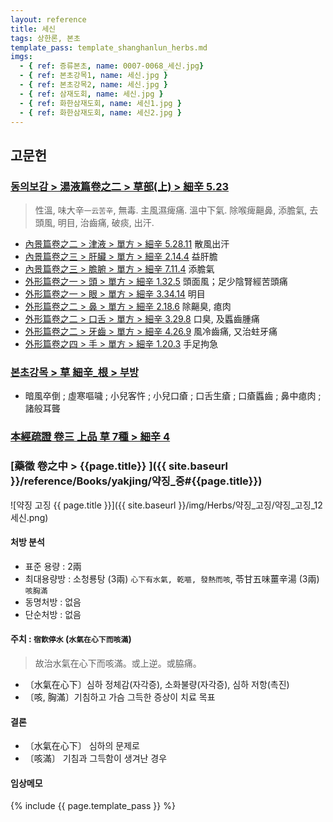```yaml
---
layout: reference
title: 세신
tags: 상한론, 본초
template_pass: template_shanghanlun_herbs.md
imgs:
  - { ref: 증류본초, name: 0007-0068_세신.jpg}
  - { ref: 본초강목1, name: 세신.jpg }
  - { ref: 본초강목2, name: 세신.jpg }
  - { ref: 삼재도회, name: 세신.jpg }
  - { ref: 화한삼재도회, name: 세신1.jpg }
  - { ref: 화한삼재도회, name: 세신2.jpg }
---
```



## 고문헌



### [동의보감 > 湯液篇卷之二 > 草部(上) >  細辛 5.23](https://mediclassics.kr/books/8/volume/21/#content_1358)

> 性溫, 味大辛<small>一云苦辛</small>, 無毒. 主風濕痺痛. 溫中下氣. 除喉痺齆鼻, 添膽氣, 去頭風, 明目, 治齒痛, 破痰, 出汗.

* [內景篇卷之二 > 津液 > 單方 > 細辛 5.28.11](https://mediclassics.kr/books/8/volume/2/#content_1013) 散風出汗
* [內景篇卷之三 > 肝臟 > 單方 >  細辛 2.14.4](https://mediclassics.kr/books/8/volume/3/#content_172) 益肝膽
* [內景篇卷之三 > 膽腑 > 單方 > 細辛 7.11.4](https://mediclassics.kr/books/8/volume/3/#content_720) 添膽氣
* [外形篇卷之一 > 頭 > 單方 > 細辛 1.32.5](https://mediclassics.kr/books/8/volume/5/#content_334) 頭面風；足少陰腎經苦頭痛
* [外形篇卷之一 > 眼 > 單方 >  細辛 3.34.14](https://mediclassics.kr/books/8/volume/5/#content_1398) 明目
* [外形篇卷之二 > 鼻 > 單方 >  細辛 2.18.6](https://mediclassics.kr/books/8/volume/6/#content_397) 除齆臭, 瘜肉
* [外形篇卷之二 > 口舌 > 單方 > 細辛 3.29.8](https://mediclassics.kr/books/8/volume/6/#content_693) 口臭, 及䘌齒腫痛
* [外形篇卷之二 > 牙齒 > 單方 >  細辛 4.26.9](https://mediclassics.kr/books/8/volume/6/#content_991) 風冷齒痛, 又治蛀牙痛
* [外形篇卷之四 > 手 > 單方 >  細辛 1.20.3](https://mediclassics.kr/books/8/volume/8/#content_118) 手足拘急



### [본초강목 > 草	細辛_根 > 부방]()

* 暗風卒倒 ; 虛寒嘔噦 ; 小兒客忤 ; 小兒口瘡 ; 口舌生瘡 ; 口瘡䘌齒 ; 鼻中瘜肉 ; 諸般耳聾



### [本經疏證 卷三 上品 草 7種 > 細辛 4](https://mediclassics.kr/books/154/volume/3/#content_30)




### [藥徵 卷之中 > {{page.title}} ]({{ site.baseurl }}/reference/Books/yakjing/약징_중#{{page.title}})

![약징 고징 {{ page.title }}]({{ site.baseurl }}/img/Herbs/약징_고징/약징_고징_12세신.png)


#### 처방 분석

* 표준 용량 : 2兩
* 최대용량방 : 소청룡탕 (3兩) `心下有水氣, 乾嘔, 發熱而咳`, 苓甘五味薑辛湯 (3兩) `咳胸滿`
* 동명처방 : 없음
* 단순처방 : 없음



#### 주치 : `宿飮停水` (`水氣在心下而咳滿`)

> 故治水氣在心下而咳滿。或上逆。或脇痛。

* 〔水氣在心下〕심하 정체감(자각증), 소화불량(자각증), 심하 저항(촉진)
* 〔咳, 胸滿〕기침하고 가슴 그득한 증상이 치료 목표


#### 결론

* 〔水氣在心下〕 심하의 문제로
* 〔咳滿〕 기침과 그득함이 생겨난 경우


#### 임상메모














{% include {{ page.template_pass }} %}
